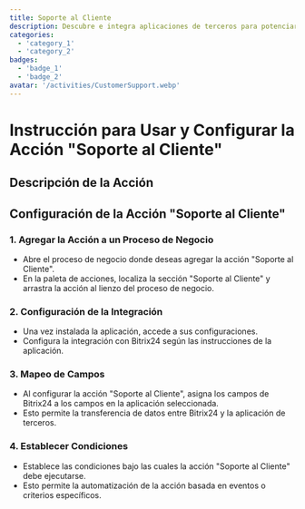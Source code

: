 ```yaml
---
title: Soporte al Cliente
description: Descubre e integra aplicaciones de terceros para potenciar tu negocio.
categories: 
  - 'category_1'
  - 'category_2'
badges: 
  - 'badge_1'
  - 'badge_2'
avatar: '/activities/CustomerSupport.webp'
---
```

# Instrucción para Usar y Configurar la Acción "Soporte al Cliente"

## Descripción de la Acción

## **Configuración de la Acción "Soporte al Cliente"**

### 1. Agregar la Acción a un Proceso de Negocio
- Abre el proceso de negocio donde deseas agregar la acción "Soporte al Cliente".
- En la paleta de acciones, localiza la sección "Soporte al Cliente" y arrastra la acción al lienzo del proceso de negocio.

### 2. Configuración de la Integración
- Una vez instalada la aplicación, accede a sus configuraciones.
- Configura la integración con Bitrix24 según las instrucciones de la aplicación.

### 3. Mapeo de Campos
- Al configurar la acción "Soporte al Cliente", asigna los campos de Bitrix24 a los campos en la aplicación seleccionada.
- Esto permite la transferencia de datos entre Bitrix24 y la aplicación de terceros.

### 4. Establecer Condiciones
- Establece las condiciones bajo las cuales la acción "Soporte al Cliente" debe ejecutarse.
- Esto permite la automatización de la acción basada en eventos o criterios específicos.